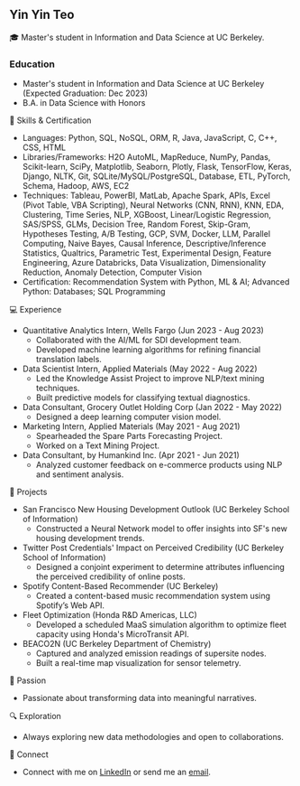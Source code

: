 ## Yin Yin Teo

🎓 Master's student in Information and Data Science at UC Berkeley.

### Education
- Master's student in Information and Data Science at UC Berkeley (Expected Graduation: Dec 2023)
- B.A. in Data Science with Honors

💼 Skills & Certification
- Languages: Python, SQL, NoSQL, ORM, R, Java, JavaScript, C, C++, CSS, HTML
- Libraries/Frameworks: H2O AutoML, MapReduce, NumPy, Pandas, Scikit-learn, SciPy, Matplotlib, Seaborn, Plotly, Flask, TensorFlow, Keras, Django, NLTK, Git, SQLite/MySQL/PostgreSQL, Database, ETL, PyTorch, Schema, Hadoop, AWS, EC2
- Techniques: Tableau, PowerBI, MatLab, Apache Spark, APIs, Excel (Pivot Table, VBA Scripting), Neural Networks (CNN, RNN), KNN, EDA, Clustering, Time Series, NLP, XGBoost, Linear/Logistic Regression, SAS/SPSS, GLMs, Decision Tree, Random Forest, Skip-Gram, Hypotheses Testing, A/B Testing, GCP, SVM, Docker, LLM, Parallel Computing, Naive Bayes, Causal Inference, Descriptive/Inference Statistics, Qualtrics, Parametric Test, Experimental Design, Feature Engineering, Azure Databricks, Data Visualization, Dimensionality Reduction, Anomaly Detection, Computer Vision
- Certification: Recommendation System with Python, ML & AI; Advanced Python: Databases; SQL Programming

💻 Experience
- Quantitative Analytics Intern, Wells Fargo (Jun 2023 - Aug 2023)
  - Collaborated with the AI/ML for SDI development team.
  - Developed machine learning algorithms for refining financial translation labels.
- Data Scientist Intern, Applied Materials (May 2022 - Aug 2022)
  - Led the Knowledge Assist Project to improve NLP/text mining techniques.
  - Built predictive models for classifying textual diagnostics.
- Data Consultant, Grocery Outlet Holding Corp (Jan 2022 - May 2022)
  - Designed a deep learning computer vision model.
- Marketing Intern, Applied Materials (May 2021 - Aug 2021)
  - Spearheaded the Spare Parts Forecasting Project.
  - Worked on a Text Mining Project.
- Data Consultant, by Humankind Inc. (Apr 2021 - Jun 2021)
  - Analyzed customer feedback on e-commerce products using NLP and sentiment analysis.

📂 Projects
- San Francisco New Housing Development Outlook (UC Berkeley School of Information)
  - Constructed a Neural Network model to offer insights into SF's new housing development trends.
- Twitter Post Credentials' Impact on Perceived Credibility (UC Berkeley School of Information)
  - Designed a conjoint experiment to determine attributes influencing the perceived credibility of online posts.
- Spotify Content-Based Recommender (UC Berkeley)
  - Created a content-based music recommendation system using Spotify’s Web API.
- Fleet Optimization (Honda R&D Americas, LLC)
  - Developed a scheduled MaaS simulation algorithm to optimize fleet capacity using Honda's MicroTransit API.
- BEACO2N (UC Berkeley Department of Chemistry)
  - Captured and analyzed emission readings of supersite nodes.
  - Built a real-time map visualization for sensor telemetry.

🌟 Passion
- Passionate about transforming data into meaningful narratives.

🔍 Exploration
- Always exploring new data methodologies and open to collaborations.

🔗 Connect
- Connect with me on [LinkedIn](https://www.linkedin.com/in/teoyinyin) or send me an [email](mailto:teoyinyin@berkeley.edu).
